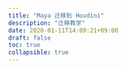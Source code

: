 ```yaml
---
title: "Maya 迁移到 Houdini"
description: "迁移教学"
date: 2020-01-11T14:09:21+09:00 
draft: false
toc: true
collapsible: true
---
```


